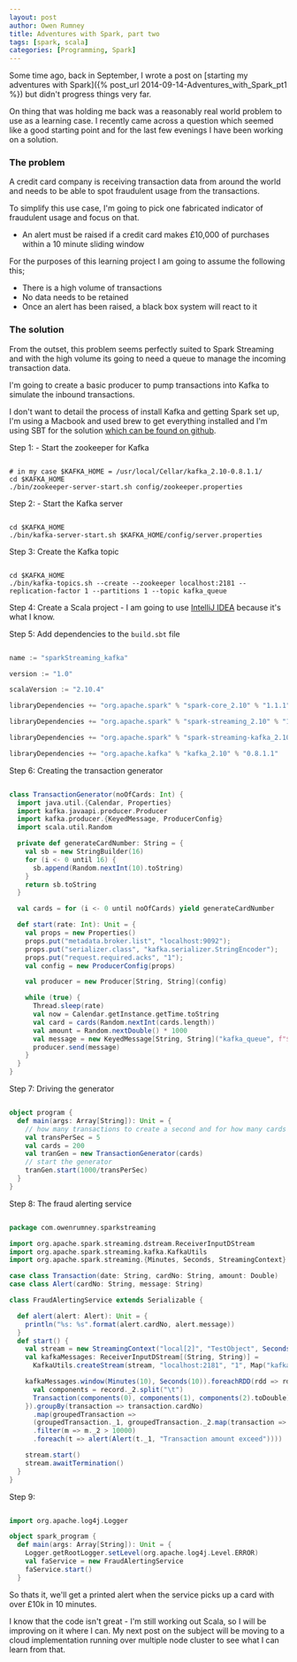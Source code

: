```yaml
---
layout: post
author: Owen Rumney
title: Adventures with Spark, part two
tags: [spark, scala]
categories: [Programming, Spark]
---
```


Some time ago, back in September, I wrote a post on [starting my adventures with Spark]({% post_url 2014-09-14-Adventures_with_Spark_pt1 %}) but didn't progress things very far.

On thing that was holding me back was a reasonably real world problem to use as a learning case. I recently came across a question which seemed like a good starting point and for the last few evenings I have been working on a solution.

### The problem

A credit card company is receiving transaction data from around the world and needs to be able to spot fraudulent usage from the transactions.

To simplify this use case, I'm going to pick one fabricated indicator of fraudulent usage and focus on that.

- An alert must be raised if a credit card makes £10,000 of purchases within a 10 minute sliding window

For the purposes of this learning project I am going to assume the following this;

- There is a high volume of transactions
- No data needs to be retained
- Once an alert has been raised, a black box system will react to it

### The solution

From the outset, this problem seems perfectly suited to Spark Streaming and with the high volume its going to need a queue to manage the incoming transaction data.

I'm going to create a basic producer to pump transactions into Kafka to simulate the inbound transactions.

I don't want to detail the process of install Kafka and getting Spark set up, I'm using a Macbook and used brew to get everything installed and I'm using SBT for the solution [which can be found on github](http://github.com/owenrumney/fraud_detector).

Step 1: - Start the zookeeper for Kafka

```text

# in my case $KAFKA_HOME = /usr/local/Cellar/kafka_2.10-0.8.1.1/
cd $KAFKA_HOME
./bin/zookeeper-server-start.sh config/zookeeper.properties

```

Step 2: - Start the Kafka server

```text

cd $KAFKA_HOME
./bin/kafka-server-start.sh $KAFKA_HOME/config/server.properties

```

Step 3: Create the Kafka topic

```text

cd $KAFKA_HOME
./bin/kafka-topics.sh --create --zookeeper localhost:2181 --replication-factor 1 --partitions 1 --topic kafka_queue

```

Step 4: Create a Scala project - I am going to use [IntelliJ IDEA](http://www.jetbrains.com/idea) because it's what I know.

Step 5: Add dependencies to the `build.sbt` file

```scala

name := "sparkStreaming_kafka"

version := "1.0"

scalaVersion := "2.10.4"

libraryDependencies += "org.apache.spark" % "spark-core_2.10" % "1.1.1"

libraryDependencies += "org.apache.spark" % "spark-streaming_2.10" % "1.1.1"

libraryDependencies += "org.apache.spark" % "spark-streaming-kafka_2.10" % "1.1.1"

libraryDependencies += "org.apache.kafka" % "kafka_2.10" % "0.8.1.1"

```

Step 6: Creating the transaction generator

```scala

class TransactionGenerator(noOfCards: Int) {
  import java.util.{Calendar, Properties}
  import kafka.javaapi.producer.Producer
  import kafka.producer.{KeyedMessage, ProducerConfig}
  import scala.util.Random

  private def generateCardNumber: String = {
    val sb = new StringBuilder(16)
    for (i <- 0 until 16) {
      sb.append(Random.nextInt(10).toString)
    }
    return sb.toString
  }

  val cards = for (i <- 0 until noOfCards) yield generateCardNumber

  def start(rate: Int): Unit = {
    val props = new Properties()
    props.put("metadata.broker.list", "localhost:9092");
    props.put("serializer.class", "kafka.serializer.StringEncoder");
    props.put("request.required.acks", "1");
    val config = new ProducerConfig(props)

    val producer = new Producer[String, String](config)

    while (true) {
      Thread.sleep(rate)
      val now = Calendar.getInstance.getTime.toString
      val card = cards(Random.nextInt(cards.length))
      val amount = Random.nextDouble() * 1000
      val message = new KeyedMessage[String, String]("kafka_queue", f"$now%s\t$card%s\t$amount%1.2f")
      producer.send(message)
    }
  }
}

```

Step 7: Driving the generator

```scala

object program {
  def main(args: Array[String]): Unit = {
  	// how many transactions to create a second and for how many cards
    val transPerSec = 5
    val cards = 200
    val tranGen = new TransactionGenerator(cards)
    // start the generator
    tranGen.start(1000/transPerSec)
  }
}

```

Step 8: The fraud alerting service

```scala

package com.owenrumney.sparkstreaming

import org.apache.spark.streaming.dstream.ReceiverInputDStream
import org.apache.spark.streaming.kafka.KafkaUtils
import org.apache.spark.streaming.{Minutes, Seconds, StreamingContext}

case class Transaction(date: String, cardNo: String, amount: Double)
case class Alert(cardNo: String, message: String)

class FraudAlertingService extends Serializable {

  def alert(alert: Alert): Unit = {
    println("%s: %s".format(alert.cardNo, alert.message))
  }
  def start() {
    val stream = new StreamingContext("local[2]", "TestObject", Seconds(10))
    val kafkaMessages: ReceiverInputDStream[(String, String)] =
      KafkaUtils.createStream(stream, "localhost:2181", "1", Map("kafka_queue" -> 1))

    kafkaMessages.window(Minutes(10), Seconds(10)).foreachRDD(rdd => rdd.map(record => {
      val components = record._2.split("\t")
      Transaction(components(0), components(1), components(2).toDouble)
    }).groupBy(transaction => transaction.cardNo)
      .map(groupedTransaction =>
      (groupedTransaction._1, groupedTransaction._2.map(transaction => transaction.amount).sum))
      .filter(m => m._2 > 10000)
      .foreach(t => alert(Alert(t._1, "Transaction amount exceed"))))

    stream.start()
    stream.awaitTermination()
  }
}

```

Step 9:

```scala

import org.apache.log4j.Logger

object spark_program {
  def main(args: Array[String]): Unit = {
    Logger.getRootLogger.setLevel(org.apache.log4j.Level.ERROR)
    val faService = new FraudAlertingService
    faService.start()
  }

```

So thats it, we'll get a printed alert when the service picks up a card with over £10k in 10 minutes.

I know that the code isn't great - I'm still working out Scala, so I will be improving on it where I can. My next post on the subject will be moving to a cloud implementation running over multiple node cluster to see what I can learn from that.
